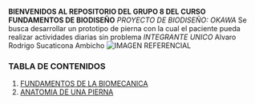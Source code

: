 **BIENVENIDOS AL REPOSITORIO DEL GRUPO 8  DEL CURSO FUNDAMENTOS DE BIODISEÑO**
*PROYECTO DE BIODISEÑO: OKAWA*
Se busca desarrollar un prototipo de pierna con la cual el paciente pueda realizar actividades diarias sin problema
*INTEGRANTE UNICO*
Alvaro Rodrigo Sucaticona Ambicho
![IMAGEN REFERENCIAL](https://images.app.goo.gl/LtKdNFbrECjpJ6Vw7)

### TABLA DE CONTENIDOS
1. [FUNDAMENTOS DE LA BIOMECANICA](https://www.sciencedirect.com/science/article/pii/S1293296515741423)
2. [ANATOMIA DE UNA PIERNA](https://medlineplus.gov/spanish/ency/esp_imagepages/8844.htm)
